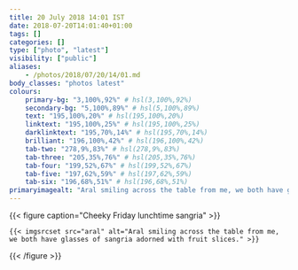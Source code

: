 ```yaml
---
title: 20 July 2018 14:01 IST
date: 2018-07-20T14:01:40+01:00
tags: []
categories: []
type: ["photo", "latest"]
visibility: ["public"]
aliases:
    - /photos/2018/07/20/14/01.md
body_classes: "photos latest"
colours:
    primary-bg: "3,100%,92%" # hsl(3,100%,92%)
    secondary-bg: "5,100%,89%" # hsl(5,100%,89%)
    text: "195,100%,20%" # hsl(195,100%,20%)
    linktext: "195,100%,25%" # hsl(195,100%,25%)
    darklinktext: "195,70%,14%" # hsl(195,70%,14%)
    brilliant: "196,100%,42%" # hsl(196,100%,42%)
    tab-two: "278,9%,83%" # hsl(278,9%,83%)
    tab-three: "205,35%,76%" # hsl(205,35%,76%)
    tab-four: "199,52%,67%" # hsl(199,52%,67%)
    tab-five: "197,62%,59%" # hsl(197,62%,59%)
    tab-six: "196,68%,51%" # hsl(196,68%,51%)
primaryimagealt: "Aral smiling across the table from me, we both have glasses of sangria adorned with fruit slices."
---
```


{{< figure caption="Cheeky Friday lunchtime sangria" >}}

    {{< imgsrcset src="aral" alt="Aral smiling across the table from me, we both have glasses of sangria adorned with fruit slices." >}}

{{< /figure >}}
